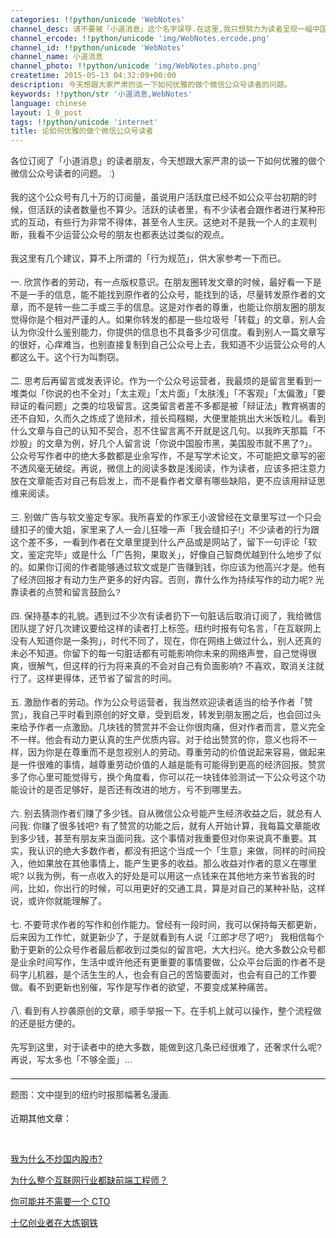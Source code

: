 ```yaml
---
categories: !!python/unicode 'WebNotes'
channel_desc: 请不要被「小道消息」这个名字误导.在这里,我只想努力为读者呈现一幅中国互联网的清明上河图.
channel_ercode: !!python/unicode 'img/WebNotes.ercode.png'
channel_id: !!python/unicode 'WebNotes'
channel_name: 小道消息
channel_photo: !!python/unicode 'img/WebNotes.photo.png'
createtime: 2015-05-13 04:32:09+00:00
description: 今天想跟大家严肃的谈一下如何优雅的做个微信公众号读者的问题。
keywords: !!python/str '小道消息,WebNotes'
language: chinese
layout: 1_0_post
tags: !!python/unicode 'internet'
title: 论如何优雅的做个微信公众号读者
---
```

<div class="rich_media_content" id="js_content">
<p style="font-family: Avenir, sans-serif; border: 0px; margin-top: 12px; margin-bottom: 18px; padding: 0px; outline: 0px; color: rgb(51, 51, 51); white-space: normal;">
         各位订阅了「小道消息」的读者朋友，今天想跟大家严肃的谈一下如何优雅的做个微信公众号读者的问题。 :)
        </p>
<p style="font-family: Avenir, sans-serif; border: 0px; margin-top: 12px; margin-bottom: 18px; padding: 0px; outline: 0px; color: rgb(51, 51, 51); white-space: normal;">
         我的这个公众号有几十万的订阅量，虽说用户活跃度已经不如公众平台初期的时候，但活跃的读者数量也不算少。活跃的读者里，有不少读者会跟作者进行某种形式的互动，有些行为非常不得体，甚至令人生厌。这绝对不是我一个人的主观判断，我看不少运营公众号的朋友也都表达过类似的观点。
        </p>
<p style="font-family: Avenir, sans-serif; border: 0px; margin-top: 12px; margin-bottom: 18px; padding: 0px; outline: 0px; color: rgb(51, 51, 51); white-space: normal;">
         我这里有几个建议，算不上所谓的「行为规范」，供大家参考一下而已。
        </p>
<p style="font-family: Avenir, sans-serif; border: 0px; margin-top: 12px; margin-bottom: 18px; padding: 0px; outline: 0px; color: rgb(51, 51, 51); white-space: normal;">
         一. 欣赏作者的劳动，有一点版权意识。在朋友圈转发文章的时候，最好看一下是不是一手的信息，能不能找到原作者的公众号，能找到的话，尽量转发原作者的文章，而不是转一些二手或三手的信息。这是对作者的尊重，也能让你朋友圈的朋友觉得你是个相对严谨的人。如果你转发的都是一些垃圾号「转载」的文章，别人会认为你没什么鉴别能力，你提供的信息也不具备多少可信度。看到别人一篇文章写的很好，心痒难当，也别直接复制到自己公众号上去，我知道不少运营公众号的人都这么干。这个行为叫剽窃。
        </p>
<p style="font-family: Avenir, sans-serif; border: 0px; margin-top: 12px; margin-bottom: 18px; padding: 0px; outline: 0px; color: rgb(51, 51, 51); white-space: normal;">
         二. 思考后再留言或发表评论。作为一个公众号运营者，我最烦的是留言里看到一堆类似「你说的也不全对」「太主观」「太片面」「太肤浅」「不客观」「太偏激」「要辩证的看问题」之类的垃圾留言。这类留言者差不多都是被「辩证法」教育祸害的还不自知，久而久之炼成了诡辩术，擅长捣糨糊，大便里能挑出大米饭粒儿。看到什么文章与自己的认知不契合，忍不住留言离不开就是这几句。以我昨天那篇「不炒股」的文章为例，好几个人留言说「你说中国股市黑，美国股市就不黑了?」。公众号写作者中的绝大多数都是业余写作，不是写学术论文，不可能把文章写的密不透风毫无破绽。再说，微信上的阅读多数是浅阅读，作为读者，应该多把注意力放在文章能否对自己有启发上，而不是看作者文章有哪些缺陷，更不应该用辩证思维来阅读。
        </p>
<p style="font-family: Avenir, sans-serif; border: 0px; margin-top: 12px; margin-bottom: 18px; padding: 0px; outline: 0px; color: rgb(51, 51, 51); white-space: normal;">
         三. 别做广告与软文鉴定专家。我所喜爱的作家王小波曾经在文章里写过一个只会缝扣子的傻大姐，家里来了人一会儿狂嚎一声「我会缝扣子!」不少读者的行为跟这个差不多，一看到作者在文章里提到什么产品或是网站了，留下一句评论「软文，鉴定完毕」或是什么「广告狗，果取关」，好像自己智商优越到什么地步了似的。如果你订阅的作者能够通过软文或是广告赚到钱，你应该为他高兴才是。他有了经济回报才有动力生产更多的好内容。否则，靠什么作为持续写作的动力呢? 光靠读者的点赞和留言鼓励么?
        </p>
<p style="font-family: Avenir, sans-serif; border: 0px; margin-top: 12px; margin-bottom: 18px; padding: 0px; outline: 0px; color: rgb(51, 51, 51); white-space: normal;">
         四. 保持基本的礼貌。遇到过不少次有读者扔下一句脏话后取消订阅了，我给微信团队提了好几次建议要给这样的读者打上标签。纽约时报有句名言，「在互联网上没有人知道你是一条狗」，时代不同了，现在，你在网络上做过什么，别人还真的未必不知道。你留下的每一句脏话都有可能影响你未来的网络声誉，自己觉得很爽，很解气，但这样的行为将来真的不会对自己有负面影响? 不喜欢，取消关注就行了。这样更得体，还节省了留言的时间。
        </p>
<p style="font-family: Avenir, sans-serif; border: 0px; margin-top: 12px; margin-bottom: 18px; padding: 0px; outline: 0px; color: rgb(51, 51, 51); white-space: normal;">
         五. 激励作者的劳动。作为公众号运营者，我当然欢迎读者适当的给予作者「赞赏」，我自己平时看到原创的好文章，受到启发，转发到朋友圈之后，也会回过头来给予作者一点激励。几块钱的赞赏并不会让你很肉痛，但对作者而言，意义完全不一样。他会有动力更认真的生产优质内容。对于给出赞赏的你，意义也将不一样，因为你是在尊重而不是忽视别人的劳动。尊重劳动的价值说起来容易，做起来是一件很难的事情，越尊重劳动价值的人越是能有可能得到更高的经济回报。赞赏多了你心里可能觉得亏，换个角度看，你可以花一块钱体验测试一下公众号这个功能设计的是否足够好，是否还有改进的地方，亏不到哪里去。
        </p>
<p style="font-family: Avenir, sans-serif; border: 0px; margin-top: 12px; margin-bottom: 18px; padding: 0px; outline: 0px; color: rgb(51, 51, 51); white-space: normal;">
         六. 别去猜测作者们赚了多少钱。自从微信公众号能产生经济收益之后，就总有人问我: 你赚了很多钱吧? 有了赞赏的功能之后，就有人开始计算，我每篇文章能收到多少钱，甚至有朋友来当面问我。这个事情对我重要但对你来说真不重要。其实，我认识的绝大多数作者，都没有把这个当成一个「生意」来做，同样的时间投入，他如果放在其他事情上，能产生更多的收益。那么收益对作者的意义在哪里呢? 以我为例，有一点收入的好处是可以用这一点钱来在其他地方来节省我的时间，比如，你出行的时候，可以用更好的交通工具，算是对自己的某种补贴，这样说，或许你就能理解了。
        </p>
<p style="font-family: Avenir, sans-serif; border: 0px; margin-top: 12px; margin-bottom: 18px; padding: 0px; outline: 0px; color: rgb(51, 51, 51); white-space: normal;">
         七. 不要苛求作者的写作和创作能力。曾经有一段时间，我可以保持每天都更新，后来因为工作忙，就更新少了，于是就看到有人说「江郎才尽了吧?」 我相信每个勤于更新的公众号作者最后都收到过类似的留言吧，大大扫兴。绝大多数公众号都是业余时间写作，生活中或许他还有更重要的事情要做，公众平台后面的作者不是码字儿机器，是个活生生的人，也会有自己的苦恼要面对，也会有自己的工作要做。看不到更新也别催，写作是写作者的欲望，不要变成某种痛苦。
        </p>
<p style="font-family: Avenir, sans-serif; border: 0px; margin-top: 12px; margin-bottom: 18px; padding: 0px; outline: 0px; color: rgb(51, 51, 51); white-space: normal;">
<span style="color: rgb(51, 51, 51); font-family: Avenir, sans-serif;">
          八. 看到有人抄袭原创的文章，顺手举报一下。在手机上就可以操作，整个流程做的还是挺方便的。
         </span>
</p>
<p style="font-family: Avenir, sans-serif; border: 0px; margin-top: 12px; margin-bottom: 18px; padding: 0px; outline: 0px; color: rgb(51, 51, 51); white-space: normal;">
         先写到这里，对于读者中的绝大多数，能做到这几条已经很难了，还奢求什么呢? 再说，写太多也「不够全面」…
        </p>
<hr style="font-family: Avenir, sans-serif; border-right-width: 0px; border-bottom-width: 0px; border-left-width: 0px; border-top-style: solid; border-top-color: rgb(234, 234, 234); height: 1px; margin: 1em 0px; padding: 0px; color: rgb(51, 51, 51); white-space: normal;"/>
<p style="font-family: Avenir, sans-serif; border: 0px; margin-top: 12px; margin-bottom: 18px; padding: 0px; outline: 0px; color: rgb(51, 51, 51); white-space: normal;">
         题图：文中提到的纽约时报那幅著名漫画.
        </p>
<p>
         近期其他文章：
        </p>
<p>
<br/>
</p>
<p>
<a data_ue_src="http://mp.weixin.qq.com/s?__biz=MjM5ODIyMTE0MA==&amp;mid=208864266&amp;idx=1&amp;sn=64acfbe9723ba9b0d95ad4874c8d1ab3&amp;scene=21#wechat_redirect" href="http://mp.weixin.qq.com/s?__biz=MjM5ODIyMTE0MA==&amp;mid=208864266&amp;idx=1&amp;sn=64acfbe9723ba9b0d95ad4874c8d1ab3&amp;scene=21#wechat_redirect" target="_blank">
          我为什么不炒国内股市?
         </a>
<br/>
</p>
<p>
<a data_ue_src="http://mp.weixin.qq.com/s?__biz=MjM5ODIyMTE0MA==&amp;mid=208815682&amp;idx=1&amp;sn=adc38bd172bff2a41f5f75f2fca5daff&amp;scene=21#wechat_redirect" href="http://mp.weixin.qq.com/s?__biz=MjM5ODIyMTE0MA==&amp;mid=208815682&amp;idx=1&amp;sn=adc38bd172bff2a41f5f75f2fca5daff&amp;scene=21#wechat_redirect" target="_blank">
          为什么整个互联网行业都缺前端工程师？
         </a>
<br/>
</p>
<p>
<a data_ue_src="http://mp.weixin.qq.com/s?__biz=MjM5ODIyMTE0MA==&amp;mid=208672474&amp;idx=1&amp;sn=15aa341a54051c9c8adf1a516ec0c71f&amp;scene=21#wechat_redirect" href="http://mp.weixin.qq.com/s?__biz=MjM5ODIyMTE0MA==&amp;mid=208672474&amp;idx=1&amp;sn=15aa341a54051c9c8adf1a516ec0c71f&amp;scene=21#wechat_redirect" target="_blank">
          你可能并不需要一个 CTO
         </a>
<br/>
</p>
<p>
<a data_ue_src="http://mp.weixin.qq.com/s?__biz=MjM5ODIyMTE0MA==&amp;mid=208417793&amp;idx=1&amp;sn=6d242335270aa434a990831095e754c5&amp;scene=21#wechat_redirect" href="http://mp.weixin.qq.com/s?__biz=MjM5ODIyMTE0MA==&amp;mid=208417793&amp;idx=1&amp;sn=6d242335270aa434a990831095e754c5&amp;scene=21#wechat_redirect" target="_blank">
          十亿创业者在大炼钢铁
         </a>
<br/>
</p>
<p>
<br/>
</p>
</div>
